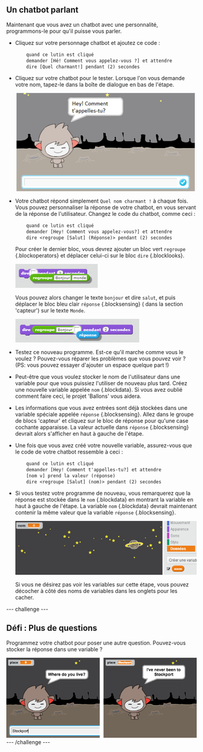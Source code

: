 ## Un chatbot parlant

Maintenant que vous avez un chatbot avec une personnalité, programmons-le pour qu'il puisse vous parler.

+ Cliquez sur votre personnage chatbot et ajoutez ce code :

	```blocks
		quand ce lutin est cliqué
		demander [Hé! Comment vous appelez-vous ?] et attendre
		dire [Quel charmant!] pendant (2) secondes
	```

+ Cliquez sur votre chatbot pour le tester. Lorsque l'on vous demande votre nom, tapez-le dans la boîte de dialogue en bas de l'étape.

	![screenshot](images/chatbot-text.png)

+  Votre chatbot répond simplement `Quel nom charmant !` à chaque fois. Vous pouvez personnaliser la réponse de votre chatbot, en vous servant de la réponse de l'utilisateur. Changez le code du chatbot, comme ceci :

	```blocks
		quand ce lutin est cliqué
		demander [Hey! Comment vous appelez-vous?] et attendre
		dire <regroupe [Salut] (Réponse)> pendant (2) secondes
	```

	Pour créer le dernier bloc, vous devrez ajouter un bloc vert `regroupe` {.blockoperators} et déplacer celui-ci sur le bloc `dire` {.blocklooks}.

	![screenshot](images/chatbot-join.png)

	Vous pouvez alors changer le texte `bonjour` et dire `salut`, et puis déplacer le bloc bleu clair `réponse` {.blocksensing} ( dans la section 'capteur') sur le texte `Monde`.

	![screenshot](images/chatbot-answer.png)

+ Testez ce nouveau programme. Est-ce qu'il marche comme vous le voulez ? Pouvez-vous réparer les problèmes que vous pouvez voir ? (PS: vous pouvez essayer d'ajouter un espace quelque part !)

+ Peut-être que vous voulez stocker le nom de l'utilisateur dans une variable pour que vous puissiez l'utiliser de nouveau plus tard. Créez une nouvelle variable appelée `nom` {.blockdata}. Si vous avez oublié comment faire ceci, le projet 'Ballons' vous aidera.

+ Les informations que vous avez entrées sont déjà stockées dans une variable spéciale appelée `réponse` {.blocksensing}. Allez dans le groupe de blocs 'capteur' et cliquez sur le bloc de réponse pour qu'une case cochante apparaisse. La valeur actuelle dans `réponse` {.blocksensing} devrait alors s'afficher en haut à gauche de l'étape.

+ Une fois que vous avez créé votre nouvelle variable, assurez-vous que le code de votre chatbot ressemble à ceci :

	```blocks
		quand ce lutin est cliqué
		demander [Hey! Comment t'appelles-tu?] et attendre
		[nom v] prend la valeur (réponse)
		dire <regroupe [Salut] (nom)> pendant (2) secondes
	```

+ Si vous testez votre programme de nouveau, vous remarquerez que la réponse est stockée dans le `nom` {.blockdata} en montrant la variable en haut à gauche de l'étape. La variable `nom` {.blockdata} devrait maintenant contenir la même valeur que la variable `réponse` {.blocksensing}.

	![screenshot](images/chatbot-variable.png)

	Si vous ne désirez pas voir les variables sur cette étape, vous pouvez décocher à côté des noms de variables dans les onglets pour les cacher.

--- challenge ---
## Défi : Plus de questions

Programmez votre chatbot pour poser une autre question. Pouvez-vous stocker la réponse dans une variable ?

![screenshot](images/chatbot-question.png)
--- /challenge ---

